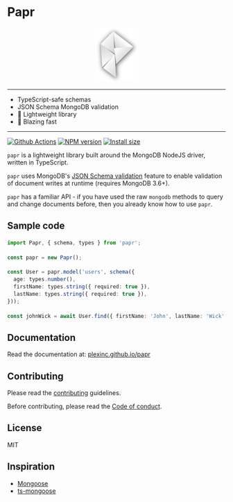# Papr

<div align="center">
	<img alt="Papr" height="125" src="docs/logo.webp" width="98" />
</div>

---

- TypeScript-safe schemas
- JSON Schema MongoDB validation
- :tada: Lightweight library
- :rocket: Blazing fast

---

[![Github Actions](https://github.com/plexinc/papr/actions/workflows/ci.yaml/badge.svg)](https://github.com/plexinc/papr/actions)
[![NPM version](https://img.shields.io/npm/v/papr.svg?style=flat)](https://www.npmjs.com/package/papr)
[![Install size](https://packagephobia.now.sh/badge?p=papr)](https://packagephobia.now.sh/result?p=papr)

`papr` is a lightweight library built around the MongoDB NodeJS driver, written in TypeScript.

`papr` uses MongoDB's [JSON Schema validation](https://docs.mongodb.com/manual/core/schema-validation/#json-schema) feature to enable validation of document writes at runtime (requires MongoDB 3.6+).

`papr` has a familiar API - if you have used the raw `mongodb` methods to query and change documents before, then you already know how to use `papr`.

## Sample code

<!-- prettier-ignore -->
```ts
import Papr, { schema, types } from 'papr';

const papr = new Papr();

const User = papr.model('users', schema({
  age: types.number(),
  firstName: types.string({ required: true }),
  lastName: types.string({ required: true }),
}));

const johnWick = await User.find({ firstName: 'John', lastName: 'Wick' });
```

## Documentation

Read the documentation at: [plexinc.github.io/papr](https://plexinc.github.io/papr/)

## Contributing

Please read the [contributing](CONTRIBUTING.md) guidelines.

Before contributing, please read the [Code of conduct](CODE_OF_CONDUCT.md).

## License

MIT

## Inspiration

- [Mongoose](https://mongoosejs.com/)
- [ts-mongoose](https://github.com/lstkz/ts-mongoose)
